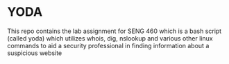 # YODA
This repo contains the lab assignment for SENG 460 which is a bash script (called yoda) which utilizes whois, dig, nslookup and various other linux commands to aid a security professional in finding information about a suspicious website

